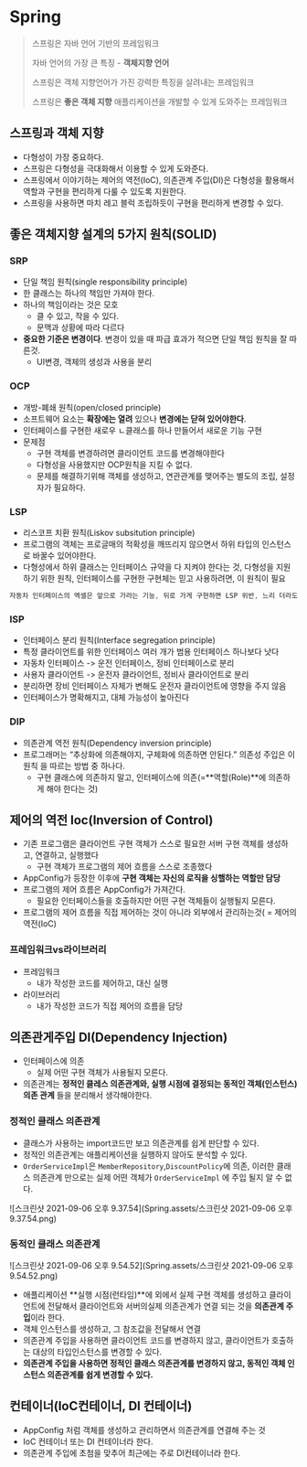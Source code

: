 # Spring

> 스프링은 자바 언어 기반의 프레임워크
>
> 자바 언어의 가장 큰 특징 - **객체지향 언어**
>
> 스프링은 객체 지향언어가 가진 강력한 특징을 살려내는 프레임워크
>
> 스프링은 **좋은 객체 지향** 애플리케이션을 개발할 수 있게 도와주는 프레임워크

## 스프링과 객체 지향

* 다형성이 가장 중요하다.
* 스프링은 다형성을 극대화해서 이용할 수 있게 도와준다.
* 스프링에서 이야기하는 제어의 역전(IoC), 의존관계 주입(DI)은 다형성을 활용해서 역할과 구현을 편리하게 다룰 수 있도록 지원한다.
* 스프링을 사용하면 마치 레고 블럭 조립하듯이 구현을 편리하게 변경할 수 있다.

## 좋은 객체지향 설계의 5가지 원칙(SOLID)

### SRP

* 단일 책임 원칙(single responsibility principle)
* 한 클래스는 하나의 책임만 가져야 한다.
* 하나의 책임이라는 것은 모호
  * 클 수 있고, 작을 수 있다.
  * 문맥과 상황에 따라 다르다
* **중요한 기준은 변경이다**. 변경이 있을 때 파급 효과가 적으면 단일 책임 원칙을 잘 따른것.
  *  UI변경, 객체의 생성과 사용을 분리

### OCP

* 개방-폐쇄 원칙(open/closed principle)
* 소프트웨어 요소는 **확장에는 열려** 있으나 **변경에는 닫혀 있어야한다**.
* 인터페이스를 구현한 새로우 ㄴ클래스를 하나 만들어서 새로운 기능 구현
* 문제점
  * 구현 객체를 변경하려면 클라이언트 코드를 변경해야한다
  * 다형성을 사용했지만 OCP원칙을 지킬 수 없다.
  * 문제를 해결하기위해 객체를 생성하고, 연관관계를 맺어주는 별도의 조립, 설정자가 필요하다.

### LSP

* 리스코프 치환 원칙(Liskov subsitution principle)
* 프로그램의 객체는 프로글매의 적확성을 깨뜨리지 않으면서 하위 타입의 인스턴스로 바꿀수 있어야한다.
* 다형성에서 하위 클래스는 인터페이스 규약을 다 지켜야 한다는 것, 다형성을 지원하기 위한 원칙, 인터페이스를 구현한 구현체는 믿고 사용하려면, 이 원칙이 필요

```java
자동차 인터페이스의 엑셀은 앞으로 가라는 기능, 뒤로 가게 구현하면 LSP 위반, 느리 더라도 앞으로 가야함
```

### ISP

* 인터페이스 분리 원칙(Interface segregation principle)
* 특정 클라이언트를 위한 인터페이스 여러 개가 범용 인터페이스 하나보다 낫다
* 자동차 인터페이스 -> 운전 인터페이스, 정비 인터페이스로 분리
*  사용자 클라이언트 -> 운전자 클라이언트, 정비사 클라이언트로 분리
* 분리하면 장비 인터페이스 자체가 변해도 운전자 클라이언트에 영향을 주지 않음
* 인터페이스가 명확해지고, 대체 가능성이 높아진다

### DIP

* 의존관계 역전 원칙(Dependency inversion principle)
* 프로그래머는 “추상화에 의존해야지, 구체화에 의존하면 안된다.” 의존성 주입은 이 원칙 을 따르는 방법 중 하나다.
  * 구현 클래스에 의존하지 말고, 인터페이스에 의존(=**역할(Role)**에 의존하게 해야 한다는 것)



## 제어의 역전 Ioc(Inversion of Control)

* 기존 프로그램은 클라이언트 구현 객체가 스스로 필요한 서버 구현 객체를 생성하고, 연결하고, 실행했다
  * 구현 객체가 프로그램의 제어 흐름을 스스로 조종했다
* AppConfig가 등장한 이후에 **구현 객체는 자신의 로직을 싱핼하는 역할만 담당**
* 프로그램의 제어 흐름은 AppConfig가 가져간다.
  * 필요한 인터페이스들을 호출하지만 어떤 구현 객체들이 실행될지 모른다.
* 프로그램의 제어 흐름을 직접 제어하는 것이 아니라 외부에서 관리하는것( = 제어의 역전(IoC)

### 프레임워크vs라이브러리

* 프레임워크
  * 내가 작성한 코드를 제어하고, 대신 실행
* 라이브러리
  * 내가 작성한 코드가 직접 제어의 흐름을 담당

## 의존관게주입 DI(Dependency Injection) 

* 인터페이스에 의존
  * 실제 어떤 구현 객체가 사용될지 모른다.
* 의존관계는 **정적인 클레스 의존관계와, 실행 시점에 결정되는 동적인 객체(인스턴스) 의존 관계** 들을 분리해서 생각해야한다.

### 정적인 클래스 의존관계

* 클래스가 사용하는 import코드만 보고 의존관계를 쉽게 판단할 수 있다.
* 정적인 의존관계는 애플리케이션을 실행하지 않아도 분석할 수 있다.
* `OrderServiceImpl`은 `MemberRepository`,`DiscountPolicy`에 의존, 이러한 클래스 의존관계 만으로는 실제 어떤 객체가 `OrderServiceImpl` 에 주입 될지 알 수 없다. 

![스크린샷 2021-09-06 오후 9.37.54](Spring.assets/스크린샷 2021-09-06 오후 9.37.54.png)

### 동적인 클래스 의존관계

![스크린샷 2021-09-06 오후 9.54.52](Spring.assets/스크린샷 2021-09-06 오후 9.54.52.png)

* 애플리케이션 **실행 시점(런타임)**에 외에서 실제 구현 객체를 생성하고 클라이언트에 전달해서 클라이언트와 서버의실제 의존관계가 연결 되는 것을 **의존관계 주입**이라 한다.
* 객체 인스턴스를 생성하고, 그 참조값을 전달해서 연결
* 의존관계 주입을 사용하면 클라이언트 코드를 변경하지 않고, 클라이언트가 호출하는 대상의 타입인스턴스를 변경할 수 있다.
* **의존관계 주입을 사용하면 정적인 클래스 의존관계를 변경하지 않고, 동적인 객체 인스턴스 의존관계를 쉽게 변경할 수 있다.**

## 컨테이너(IoC컨테이너, DI 컨테이너)

* AppConfig 처럼 객체를 생성하고 관리하면서 의존관계를 연결해 주는 것
* IoC 컨테이너 또는 DI 컨테이너라 한다.
* 의존관계 주입에 초첨을 맞추어 최근에는 주로 DI컨테이너라 한다.



